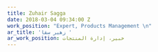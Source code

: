 ```yaml
---
title: Zuhair Sagga
date: 2018-03-04 09:34:00 Z
work_position: "Expert, Products Management \n"
ar_title: 'زهير سقا '
ar_work_position: خبير، إدارة المنتجات
---
```


